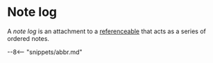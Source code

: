 <!-- SPDX-License-Identifier: CC-BY-4.0 -->
<!-- Copyright Contributors to the ODPi Egeria project. -->

# Note log

A *note log* is an attachment to a [referenceable](/concepts/referencable) that acts as a series of ordered notes.

--8<-- "snippets/abbr.md"